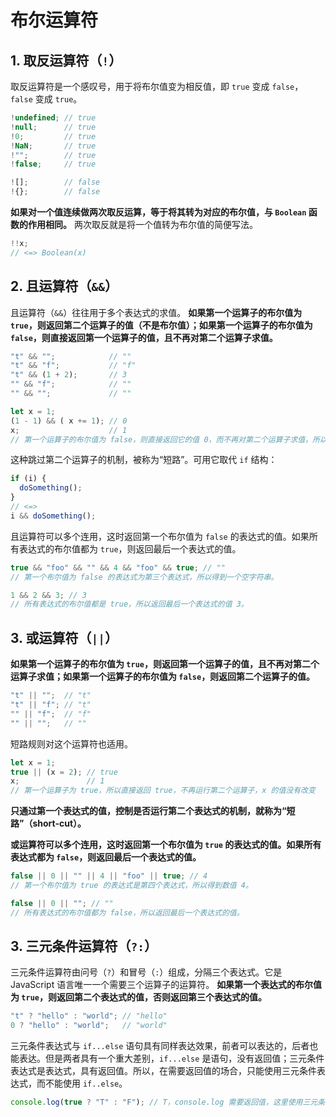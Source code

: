 # 布尔运算符

## 1. 取反运算符（`!`）

取反运算符是一个感叹号，用于将布尔值变为相反值，即 `true` 变成 `false`，`false` 变成 `true`。

```javascript
!undefined; // true
!null;      // true
!0;         // true
!NaN;       // true
!"";        // true
!false;     // true

![];        // false
!{};        // false
```

**如果对一个值连续做两次取反运算，等于将其转为对应的布尔值，与 `Boolean` 函数的作用相同。** 两次取反就是将一个值转为布尔值的简便写法。

```javascript
!!x;
// <=> Boolean(x)
```

## 2. 且运算符（`&&`）

且运算符（`&&`）往往用于多个表达式的求值。 **如果第一个运算子的布尔值为 `true`，则返回第二个运算子的值（不是布尔值）；如果第一个运算子的布尔值为 `false`，则直接返回第一个运算子的值，且不再对第二个运算子求值。**

```javascript
"t" && "";            // ""
"t" && "f";           // "f"
"t" && (1 + 2);       // 3
"" && "f";            // ""
"" && "";             // ""

let x = 1;
(1 - 1) && ( x += 1); // 0
x;                    // 1
// 第一个运算子的布尔值为 false，则直接返回它的值 0，而不再对第二个运算子求值，所以变量 x 的值没变。
```

这种跳过第二个运算子的机制，被称为“短路”。可用它取代 `if` 结构：

```javascript
if (i) {
  doSomething();
}
// <=>
i && doSomething();
```

且运算符可以多个连用，这时返回第一个布尔值为 `false` 的表达式的值。如果所有表达式的布尔值都为 `true`，则返回最后一个表达式的值。

```javascript
true && "foo" && "" && 4 && "foo" && true; // ""
// 第一个布尔值为 false 的表达式为第三个表达式，所以得到一个空字符串。

1 && 2 && 3; // 3
// 所有表达式的布尔值都是 true，所以返回最后一个表达式的值 3。
```

## 3. 或运算符（`||`）

**如果第一个运算子的布尔值为 `true`，则返回第一个运算子的值，且不再对第二个运算子求值；如果第一个运算子的布尔值为 `false`，则返回第二个运算子的值。**

```javascript
"t" || "";  // "t"
"t" || "f"; // "t"
"" || "f";  // "f"
"" || "";   // ""
```

短路规则对这个运算符也适用。

```javascript
let x = 1;
true || (x = 2); // true
x;               // 1
// 第一个运算子为 true，所以直接返回 true，不再运行第二个运算子，x 的值没有改变
```

**只通过第一个表达式的值，控制是否运行第二个表达式的机制，就称为“短路”（short-cut）。**

**或运算符可以多个连用，这时返回第一个布尔值为 `true` 的表达式的值。如果所有表达式都为 `false`，则返回最后一个表达式的值。**

```javascript
false || 0 || "" || 4 || "foo" || true; // 4
// 第一个布尔值为 true 的表达式是第四个表达式，所以得到数值 4。

false || 0 || ""; // ""
// 所有表达式的布尔值都为 false，所以返回最后一个表达式的值。
```

## 3. 三元条件运算符（`?:`）

三元条件运算符由问号（`?`）和冒号（`:`）组成，分隔三个表达式。它是 JavaScript 语言唯一一个需要三个运算子的运算符。 **如果第一个表达式的布尔值为 `true`，则返回第二个表达式的值，否则返回第三个表达式的值。**

```javascript
"t" ? "hello" : "world"; // "hello"
0 ? "hello" : "world";   // "world"
```

三元条件表达式与 `if...else` 语句具有同样表达效果，前者可以表达的，后者也能表达。但是两者具有一个重大差别，`if...else` 是语句，没有返回值；三元条件表达式是表达式，具有返回值。所以，在需要返回值的场合，只能使用三元条件表达式，而不能使用 `if..else`。

```javascript
console.log(true ? "T" : "F"); // T，console.log 需要返回值，这里使用三元条件表达式
```
